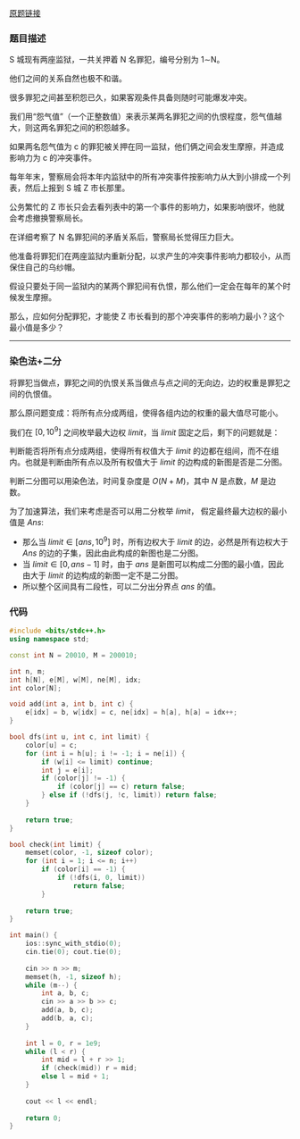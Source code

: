 [原题链接](https://www.acwing.com/problem/content/259/)

### 题目描述
S 城现有两座监狱，一共关押着 N 名罪犯，编号分别为 1∼N。

他们之间的关系自然也极不和谐。

很多罪犯之间甚至积怨已久，如果客观条件具备则随时可能爆发冲突。

我们用“怨气值”（一个正整数值）来表示某两名罪犯之间的仇恨程度，怨气值越大，则这两名罪犯之间的积怨越多。

如果两名怨气值为 c 的罪犯被关押在同一监狱，他们俩之间会发生摩擦，并造成影响力为 c 的冲突事件。

每年年末，警察局会将本年内监狱中的所有冲突事件按影响力从大到小排成一个列表，然后上报到 S 城 Z 市长那里。

公务繁忙的 Z 市长只会去看列表中的第一个事件的影响力，如果影响很坏，他就会考虑撤换警察局长。

在详细考察了 N 名罪犯间的矛盾关系后，警察局长觉得压力巨大。

他准备将罪犯们在两座监狱内重新分配，以求产生的冲突事件影响力都较小，从而保住自己的乌纱帽。

假设只要处于同一监狱内的某两个罪犯间有仇恨，那么他们一定会在每年的某个时候发生摩擦。

那么，应如何分配罪犯，才能使 Z 市长看到的那个冲突事件的影响力最小？这个最小值是多少？

---

### 染色法+二分
将罪犯当做点，罪犯之间的仇恨关系当做点与点之间的无向边，边的权重是罪犯之间的仇恨值。

那么原问题变成：将所有点分成两组，使得各组内边的权重的最大值尽可能小。

我们在 $[0,10^9]$ 之间枚举最大边权 $limit$，当 $limit$ 固定之后，剩下的问题就是：

判断能否将所有点分成两组，使得所有权值大于 $limit$ 的边都在组间，而不在组内。也就是判断由所有点以及所有权值大于 $limit$ 的边构成的新图是否是二分图。

判断二分图可以用染色法，时间复杂度是 $O(N+M)$，其中 $N$ 是点数，$M$ 是边数。

为了加速算法，我们来考虑是否可以用二分枚举 $limit$， 假定最终最大边权的最小值是 $Ans$:

- 那么当 $limit∈[ans,10^9]$ 时，所有边权大于 $limit$ 的边，必然是所有边权大于 $Ans$ 的边的子集，因此由此构成的新图也是二分图。
- 当 $limit∈[0,ans−1]$ 时，由于 $ans$ 是新图可以构成二分图的最小值，因此由大于 $limit$ 的边构成的新图一定不是二分图。
- 所以整个区间具有二段性，可以二分出分界点 $ans$ 的值。

### 代码
```cpp
#include <bits/stdc++.h>
using namespace std;

const int N = 20010, M = 200010;

int n, m;
int h[N], e[M], w[M], ne[M], idx;
int color[N];

void add(int a, int b, int c) {
    e[idx] = b, w[idx] = c, ne[idx] = h[a], h[a] = idx++;
}

bool dfs(int u, int c, int limit) {
    color[u] = c;
    for (int i = h[u]; i != -1; i = ne[i]) {
        if (w[i] <= limit) continue;
        int j = e[i];
        if (color[j] != -1) {
            if (color[j] == c) return false;
        } else if (!dfs(j, !c, limit)) return false;
    }
    
    return true;
}

bool check(int limit) {
    memset(color, -1, sizeof color);
    for (int i = 1; i <= n; i++)
        if (color[i] == -1) {
            if (!dfs(i, 0, limit))
                return false;
        }
    
    return true;
}

int main() {
    ios::sync_with_stdio(0);
    cin.tie(0); cout.tie(0);
    
    cin >> n >> m;
    memset(h, -1, sizeof h);
    while (m--) {
        int a, b, c;
        cin >> a >> b >> c;
        add(a, b, c);
        add(b, a, c);
    }
    
    int l = 0, r = 1e9;
    while (l < r) {
        int mid = l + r >> 1;
        if (check(mid)) r = mid;
        else l = mid + 1;
    }
    
    cout << l << endl;
    
    return 0;
}
```